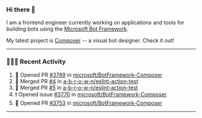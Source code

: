 ### Hi there 👋

I am a frontend engineer currently working on applications and tools for building bots using the [Microsoft Bot Framework](https://dev.botframework.com/).

My latest project is [Composer](https://github.com/microsoft/BotFramework-Composer) -- a visual bot designer. Check it out!

---

### 👨🏻‍💻 Recent Activity

<!--START_SECTION:activity-->
1. 💪 Opened PR [#3789](https://github.com//microsoft/BotFramework-Composer/pull/3789) in [microsoft/BotFramework-Composer](https://github.com//microsoft/BotFramework-Composer)
2. 🎉 Merged PR [#4](https://github.com//a-b-r-o-w-n/eslint-action-test/pull/4) in [a-b-r-o-w-n/eslint-action-test](https://github.com//a-b-r-o-w-n/eslint-action-test)
3. 🎉 Merged PR [#5](https://github.com//a-b-r-o-w-n/eslint-action-test/pull/5) in [a-b-r-o-w-n/eslint-action-test](https://github.com//a-b-r-o-w-n/eslint-action-test)
4. ❗️ Opened issue [#3770](https://github.com//microsoft/BotFramework-Composer/issues/3770) in [microsoft/BotFramework-Composer](https://github.com//microsoft/BotFramework-Composer)
5. 💪 Opened PR [#3753](https://github.com//microsoft/BotFramework-Composer/pull/3753) in [microsoft/BotFramework-Composer](https://github.com//microsoft/BotFramework-Composer)
<!--END_SECTION:activity-->

---

<!--
**a-b-r-o-w-n/a-b-r-o-w-n** is a ✨ _special_ ✨ repository because its `README.md` (this file) appears on your GitHub profile.

Here are some ideas to get you started:

- 🔭 I’m currently working on ...
- 🌱 I’m currently learning ...
- 👯 I’m looking to collaborate on ...
- 🤔 I’m looking for help with ...
- 💬 Ask me about ...
- 📫 How to reach me: ...
- 😄 Pronouns: ...
- ⚡ Fun fact: ...
-->
